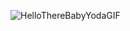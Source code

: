 ![HelloThereBabyYodaGIF](https://user-images.githubusercontent.com/96754956/177420047-61e15fe8-bbd2-4012-b6d3-ad96457181e1.gif)


